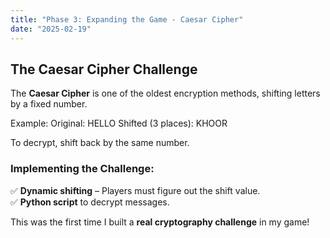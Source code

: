 ```yaml
---
title: "Phase 3: Expanding the Game - Caesar Cipher"
date: "2025-02-19"
---
```


## The Caesar Cipher Challenge
The **Caesar Cipher** is one of the oldest encryption methods, shifting letters by a fixed number.

Example:
Original: HELLO
Shifted (3 places): KHOOR

To decrypt, shift back by the same number.

### Implementing the Challenge:
✅ **Dynamic shifting** – Players must figure out the shift value.  
✅ **Python script** to decrypt messages.  

This was the first time I built a **real cryptography challenge** in my game!
